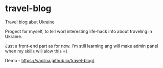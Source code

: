 # travel-blog
Travel blog abut Ukraine

Progect for myself, to tell worl interesting life-hack info about traveling in Ukraine.

Just a front-end part as for now. I'm still learning ang will make admin panel when my skills will alow this =)

Demo - https://vanilna.github.io/travel-blog/

